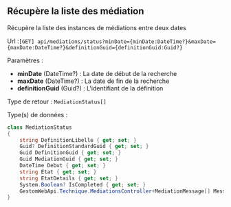 ## <span id='listedesmediations'>Récupère la liste des médiation</span>

Récupère la liste des instances de médiations entre deux dates

Url :`[GET] api/mediations/status?minDate={minDate:DateTime?}&maxDate={maxDate:DateTime?}&definitionGuid={definitionGuid:Guid?}`

Paramètres : 

- **minDate** (DateTime?) : La date de début de la recherche
- **maxDate** (DateTime?) : La date de fin de la recherche
- **definitionGuid** (Guid?) : L'identifiant de la définition

Type de retour : `MediationStatus[]`

Type(s) de données :

```csharp
class MediationStatus
{
	string DefinitionLibelle { get; set; }
	Guid? DefinitionStandardGuid { get; set; }
	Guid DefinitionGuid { get; set; }
	Guid MediationGuid { get; set; }
	DateTime Debut { get; set; }
	string Etat { get; set; }
	string EtatDetails { get; set; }
	System.Boolean? IsCompleted { get; set; }
	GestomWebApi.Technique.MediationsController+MediationMessage[] Messages { get; set; }
}

```
